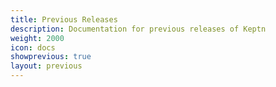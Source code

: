 ```yaml
---
title: Previous Releases
description: Documentation for previous releases of Keptn
weight: 2000
icon: docs
showprevious: true
layout: previous
---
```

